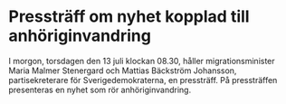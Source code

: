 # Pressträff om nyhet kopplad till anhöriginvandring

I morgon, torsdagen den 13 juli klockan 08.30, håller migrationsminister Maria Malmer Stenergard och Mattias Bäckström Johansson, partisekreterare för Sverigedemokraterna, en pressträff. På pressträffen presenteras en nyhet som rör anhöriginvandring.
